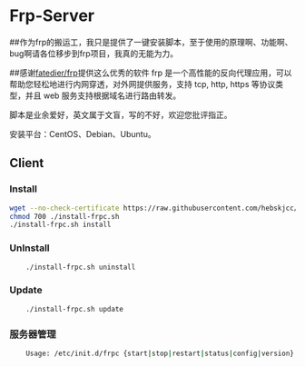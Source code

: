 Frp-Server
===========
##作为frp的搬运工，我只是提供了一键安装脚本，至于使用的原理啊、功能啊、bug啊请各位移步到frp项目，我真的无能为力。


##感谢[fatedier/frp](https://github.com/fatedier/frp)提供这么优秀的软件
frp 是一个高性能的反向代理应用，可以帮助您轻松地进行内网穿透，对外网提供服务，支持 tcp, http, https 等协议类型，并且 web 服务支持根据域名进行路由转发。

脚本是业余爱好，英文属于文盲，写的不好，欢迎您批评指正。

安装平台：CentOS、Debian、Ubuntu。


Client
------

### Install

```Bash
wget --no-check-certificate https://raw.githubusercontent.com/hebskjcc/onekey-install-shell/master/frpc/install-frpc.sh -O ./install-frpc.sh
chmod 700 ./install-frpc.sh
./install-frpc.sh install
```

### UnInstall
```Bash
    ./install-frpc.sh uninstall
```
### Update
```Bash
    ./install-frpc.sh update
```
### 服务器管理
```Bash
    Usage: /etc/init.d/frpc {start|stop|restart|status|config|version}
```

